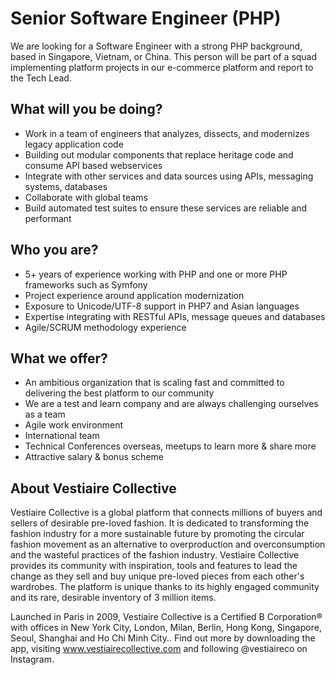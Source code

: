 # Senior Software Engineer (PHP)

We are looking for a Software Engineer with a strong PHP background, based in Singapore, Vietnam, or China. This person will be part of a squad implementing platform projects in our e-commerce platform and report to the Tech Lead.

## What will you be doing?

* Work in a team of engineers that analyzes, dissects, and modernizes legacy application code
* Building out modular components that replace heritage code and consume API based webservices
* Integrate with other services and data sources using APIs, messaging systems, databases
* Collaborate with global teams
* Build automated test suites to ensure these services are reliable and performant

## Who you are?

* 5+ years of experience working with PHP and one or more PHP frameworks such as Symfony
* Project experience around application modernization
* Exposure to Unicode/UTF-8 support in PHP7 and Asian languages
* Expertise integrating with RESTful APIs, message queues and databases
* Agile/SCRUM methodology experience

## What we offer?

* An ambitious organization that is scaling fast and committed to delivering the best platform to our community
* We are a test and learn company and are always challenging ourselves as a team
* Agile work environment
* International team
* Technical Conferences overseas, meetups to learn more & share more
* Attractive salary & bonus scheme

## About Vestiaire Collective

Vestiaire Collective is a global platform that connects millions of buyers and sellers of desirable pre-loved fashion. It is dedicated to transforming the fashion industry for a more sustainable future by promoting the circular fashion movement as an alternative to overproduction and overconsumption and the wasteful practices of the fashion industry. Vestiaire Collective provides its community with inspiration, tools and features to lead the change as they sell and buy unique pre-loved pieces from each other's wardrobes. The platform is unique thanks to its highly engaged community and its rare, desirable inventory of 3 million items.

Launched in Paris in 2009, Vestiaire Collective is a Certified B Corporation® with offices in New York City, London, Milan, Berlin, Hong Kong, Singapore, Seoul, Shanghai and Ho Chi Minh City.. Find out more by downloading the app, visiting www.vestiairecollective.com and following @vestiaireco on Instagram.


